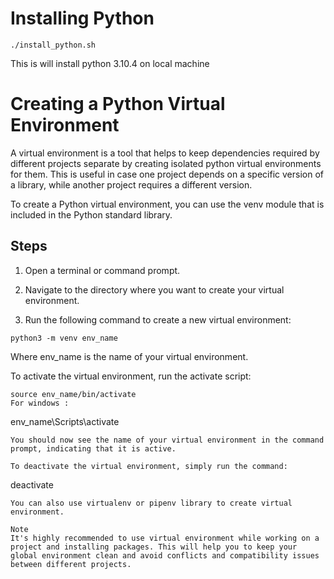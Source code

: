 # Installing Python

```
./install_python.sh
```

This is will install python 3.10.4 on local machine


# Creating a Python Virtual Environment
A virtual environment is a tool that helps to keep dependencies required by different projects separate by creating isolated python virtual environments for them. This is useful in case one project depends on a specific version of a library, while another project requires a different version.

To create a Python virtual environment, you can use the venv module that is included in the Python standard library.


## Steps
1. Open a terminal or command prompt.

2. Navigate to the directory where you want to create your virtual environment.

3. Run the following command to create a new virtual environment:

```
python3 -m venv env_name
```
Where env_name is the name of your virtual environment.

To activate the virtual environment, run the activate script:
```
source env_name/bin/activate
For windows :

```
env_name\Scripts\activate
```
You should now see the name of your virtual environment in the command prompt, indicating that it is active.

To deactivate the virtual environment, simply run the command:

```
deactivate
```
You can also use virtualenv or pipenv library to create virtual environment.

Note
It's highly recommended to use virtual environment while working on a project and installing packages. This will help you to keep your global environment clean and avoid conflicts and compatibility issues between different projects.